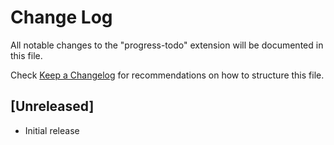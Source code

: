 # Change Log

All notable changes to the "progress-todo" extension will be documented in this file.

Check [Keep a Changelog](http://keepachangelog.com/) for recommendations on how to structure this file.

## [Unreleased]

- Initial release